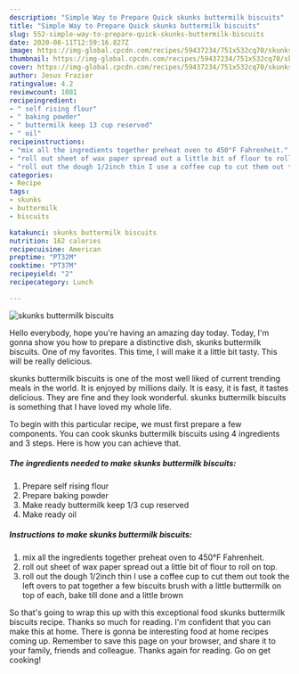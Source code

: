 ```yaml
---
description: "Simple Way to Prepare Quick skunks buttermilk biscuits"
title: "Simple Way to Prepare Quick skunks buttermilk biscuits"
slug: 552-simple-way-to-prepare-quick-skunks-buttermilk-biscuits
date: 2020-08-11T12:59:16.827Z
image: https://img-global.cpcdn.com/recipes/59437234/751x532cq70/skunks-buttermilk-biscuits-recipe-main-photo.jpg
thumbnail: https://img-global.cpcdn.com/recipes/59437234/751x532cq70/skunks-buttermilk-biscuits-recipe-main-photo.jpg
cover: https://img-global.cpcdn.com/recipes/59437234/751x532cq70/skunks-buttermilk-biscuits-recipe-main-photo.jpg
author: Jesus Frazier
ratingvalue: 4.2
reviewcount: 1081
recipeingredient:
- " self rising flour"
- " baking powder"
- " buttermilk keep 13 cup reserved"
- " oil"
recipeinstructions:
- "mix all the ingredients together preheat oven to 450°F Fahrenheit."
- "roll out sheet of wax paper spread out a little bit of flour to roll on top."
- "roll out the dough 1/2inch thin I use a coffee cup to cut them out took the left overs to pat together a few biscuits brush with a little buttermilk on top of each, bake till done and a little brown"
categories:
- Recipe
tags:
- skunks
- buttermilk
- biscuits

katakunci: skunks buttermilk biscuits 
nutrition: 162 calories
recipecuisine: American
preptime: "PT32M"
cooktime: "PT37M"
recipeyield: "2"
recipecategory: Lunch

---
```



![skunks buttermilk biscuits](https://img-global.cpcdn.com/recipes/59437234/751x532cq70/skunks-buttermilk-biscuits-recipe-main-photo.jpg)

Hello everybody, hope you're having an amazing day today. Today, I'm gonna show you how to prepare a distinctive dish, skunks buttermilk biscuits. One of my favorites. This time, I will make it a little bit tasty. This will be really delicious.

skunks buttermilk biscuits is one of the most well liked of current trending meals in the world. It is enjoyed by millions daily. It is easy, it is fast, it tastes delicious. They are fine and they look wonderful. skunks buttermilk biscuits is something that I have loved my whole life.




To begin with this particular recipe, we must first prepare a few components. You can cook skunks buttermilk biscuits using 4 ingredients and 3 steps. Here is how you can achieve that.

<!--inarticleads1-->

##### The ingredients needed to make skunks buttermilk biscuits:

1. Prepare  self rising flour
1. Prepare  baking powder
1. Make ready  buttermilk keep 1/3 cup reserved
1. Make ready  oil




<!--inarticleads2-->

##### Instructions to make skunks buttermilk biscuits:

1. mix all the ingredients together preheat oven to 450°F Fahrenheit.
1. roll out sheet of wax paper spread out a little bit of flour to roll on top.
1. roll out the dough 1/2inch thin I use a coffee cup to cut them out took the left overs to pat together a few biscuits brush with a little buttermilk on top of each, bake till done and a little brown




So that's going to wrap this up with this exceptional food skunks buttermilk biscuits recipe. Thanks so much for reading. I'm confident that you can make this at home. There is gonna be interesting food at home recipes coming up. Remember to save this page on your browser, and share it to your family, friends and colleague. Thanks again for reading. Go on get cooking!
